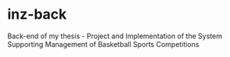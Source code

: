 # inz-back
Back-end of my thesis - Project and Implementation of the System Supporting Management of Basketball Sports Competitions 
